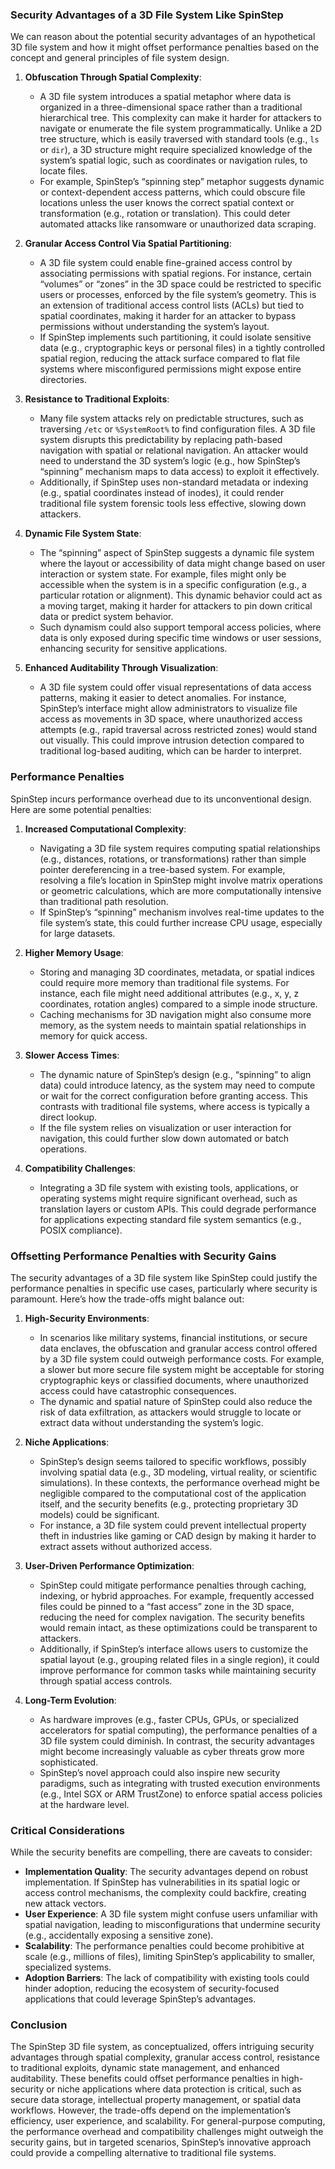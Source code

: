 ### Security Advantages of a 3D File System Like SpinStep

We can reason about the potential security advantages of an hypothetical 3D file system and how it might offset performance penalties based on the concept and general principles of file system design.

1. **Obfuscation Through Spatial Complexity**:
   - A 3D file system introduces a spatial metaphor where data is organized in a three-dimensional space rather than a traditional hierarchical tree. This complexity can make it harder for attackers to navigate or enumerate the file system programmatically. Unlike a 2D tree structure, which is easily traversed with standard tools (e.g., `ls` or `dir`), a 3D structure might require specialized knowledge of the system’s spatial logic, such as coordinates or navigation rules, to locate files.
   - For example, SpinStep’s “spinning step” metaphor suggests dynamic or context-dependent access patterns, which could obscure file locations unless the user knows the correct spatial context or transformation (e.g., rotation or translation). This could deter automated attacks like ransomware or unauthorized data scraping.

2. **Granular Access Control Via Spatial Partitioning**:
   - A 3D file system could enable fine-grained access control by associating permissions with spatial regions. For instance, certain “volumes” or “zones” in the 3D space could be restricted to specific users or processes, enforced by the file system’s geometry. This is an extension of traditional access control lists (ACLs) but tied to spatial coordinates, making it harder for an attacker to bypass permissions without understanding the system’s layout.
   - If SpinStep implements such partitioning, it could isolate sensitive data (e.g., cryptographic keys or personal files) in a tightly controlled spatial region, reducing the attack surface compared to flat file systems where misconfigured permissions might expose entire directories.

3. **Resistance to Traditional Exploits**:
   - Many file system attacks rely on predictable structures, such as traversing `/etc` or `%SystemRoot%` to find configuration files. A 3D file system disrupts this predictability by replacing path-based navigation with spatial or relational navigation. An attacker would need to understand the 3D system’s logic (e.g., how SpinStep’s “spinning” mechanism maps to data access) to exploit it effectively.
   - Additionally, if SpinStep uses non-standard metadata or indexing (e.g., spatial coordinates instead of inodes), it could render traditional file system forensic tools less effective, slowing down attackers.

4. **Dynamic File System State**:
   - The “spinning” aspect of SpinStep suggests a dynamic file system where the layout or accessibility of data might change based on user interaction or system state. For example, files might only be accessible when the system is in a specific configuration (e.g., a particular rotation or alignment). This dynamic behavior could act as a moving target, making it harder for attackers to pin down critical data or predict system behavior.
   - Such dynamism could also support temporal access policies, where data is only exposed during specific time windows or user sessions, enhancing security for sensitive applications.

5. **Enhanced Auditability Through Visualization**:
   - A 3D file system could offer visual representations of data access patterns, making it easier to detect anomalies. For instance, SpinStep’s interface might allow administrators to visualize file access as movements in 3D space, where unauthorized access attempts (e.g., rapid traversal across restricted zones) would stand out visually. This could improve intrusion detection compared to traditional log-based auditing, which can be harder to interpret.

### Performance Penalties

SpinStep incurs performance overhead due to its unconventional design. Here are some potential penalties:

1. **Increased Computational Complexity**:
   - Navigating a 3D file system requires computing spatial relationships (e.g., distances, rotations, or transformations) rather than simple pointer dereferencing in a tree-based system. For example, resolving a file’s location in SpinStep might involve matrix operations or geometric calculations, which are more computationally intensive than traditional path resolution.
   - If SpinStep’s “spinning” mechanism involves real-time updates to the file system’s state, this could further increase CPU usage, especially for large datasets.

2. **Higher Memory Usage**:
   - Storing and managing 3D coordinates, metadata, or spatial indices could require more memory than traditional file systems. For instance, each file might need additional attributes (e.g., x, y, z coordinates, rotation angles) compared to a simple inode structure.
   - Caching mechanisms for 3D navigation might also consume more memory, as the system needs to maintain spatial relationships in memory for quick access.

3. **Slower Access Times**:
   - The dynamic nature of SpinStep’s design (e.g., “spinning” to align data) could introduce latency, as the system may need to compute or wait for the correct configuration before granting access. This contrasts with traditional file systems, where access is typically a direct lookup.
   - If the file system relies on visualization or user interaction for navigation, this could further slow down automated or batch operations.

4. **Compatibility Challenges**:
   - Integrating a 3D file system with existing tools, applications, or operating systems might require significant overhead, such as translation layers or custom APIs. This could degrade performance for applications expecting standard file system semantics (e.g., POSIX compliance).

### Offsetting Performance Penalties with Security Gains

The security advantages of a 3D file system like SpinStep could justify the performance penalties in specific use cases, particularly where security is paramount. Here’s how the trade-offs might balance out:

1. **High-Security Environments**:
   - In scenarios like military systems, financial institutions, or secure data enclaves, the obfuscation and granular access control offered by a 3D file system could outweigh performance costs. For example, a slower but more secure file system might be acceptable for storing cryptographic keys or classified documents, where unauthorized access could have catastrophic consequences.
   - The dynamic and spatial nature of SpinStep could also reduce the risk of data exfiltration, as attackers would struggle to locate or extract data without understanding the system’s logic.

2. **Niche Applications**:
   - SpinStep’s design seems tailored to specific workflows, possibly involving spatial data (e.g., 3D modeling, virtual reality, or scientific simulations). In these contexts, the performance overhead might be negligible compared to the computational cost of the application itself, and the security benefits (e.g., protecting proprietary 3D models) could be significant.
   - For instance, a 3D file system could prevent intellectual property theft in industries like gaming or CAD design by making it harder to extract assets without authorized access.

3. **User-Driven Performance Optimization**:
   - SpinStep could mitigate performance penalties through caching, indexing, or hybrid approaches. For example, frequently accessed files could be pinned to a “fast access” zone in the 3D space, reducing the need for complex navigation. The security benefits would remain intact, as these optimizations could be transparent to attackers.
   - Additionally, if SpinStep’s interface allows users to customize the spatial layout (e.g., grouping related files in a single region), it could improve performance for common tasks while maintaining security through spatial access controls.

4. **Long-Term Evolution**:
   - As hardware improves (e.g., faster CPUs, GPUs, or specialized accelerators for spatial computing), the performance penalties of a 3D file system could diminish. In contrast, the security advantages might become increasingly valuable as cyber threats grow more sophisticated.
   - SpinStep’s novel approach could also inspire new security paradigms, such as integrating with trusted execution environments (e.g., Intel SGX or ARM TrustZone) to enforce spatial access policies at the hardware level.

### Critical Considerations

While the security benefits are compelling, there are caveats to consider:

- **Implementation Quality**: The security advantages depend on robust implementation. If SpinStep has vulnerabilities in its spatial logic or access control mechanisms, the complexity could backfire, creating new attack vectors.
- **User Experience**: A 3D file system might confuse users unfamiliar with spatial navigation, leading to misconfigurations that undermine security (e.g., accidentally exposing a sensitive zone).
- **Scalability**: The performance penalties could become prohibitive at scale (e.g., millions of files), limiting SpinStep’s applicability to smaller, specialized systems.
- **Adoption Barriers**: The lack of compatibility with existing tools could hinder adoption, reducing the ecosystem of security-focused applications that could leverage SpinStep’s advantages.

### Conclusion

The SpinStep 3D file system, as conceptualized, offers intriguing security advantages through spatial complexity, granular access control, resistance to traditional exploits, dynamic state management, and enhanced auditability. These benefits could offset performance penalties in high-security or niche applications where data protection is critical, such as secure data storage, intellectual property management, or spatial data workflows. However, the trade-offs depend on the implementation’s efficiency, user experience, and scalability. For general-purpose computing, the performance overhead and compatibility challenges might outweigh the security gains, but in targeted scenarios, SpinStep’s innovative approach could provide a compelling alternative to traditional file systems.
